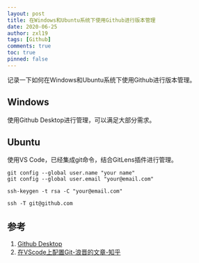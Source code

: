 ```yaml
---
layout: post
title: 在Windows和Ubuntu系统下使用Github进行版本管理
date: 2020-06-25
author: zxl19
tags: [Github]
comments: true
toc: true
pinned: false
---
```


记录一下如何在Windows和Ubuntu系统下使用Github进行版本管理。

<!-- more -->

## Windows

使用Github Desktop进行管理，可以满足大部分需求。

## Ubuntu

使用VS Code，已经集成git命令，结合GitLens插件进行管理。

```shell
git config --global user.name "your name"
git config --global user.email "your@email.com"
```

```shell
ssh-keygen -t rsa -C "your@email.com"
```

```shell
ssh -T git@github.com
```

## 参考

1. [Github Desktop](https://desktop.github.com/)
2. [在VScode上配置Git-浪晋的文章-知乎](https://zhuanlan.zhihu.com/p/31417255)
